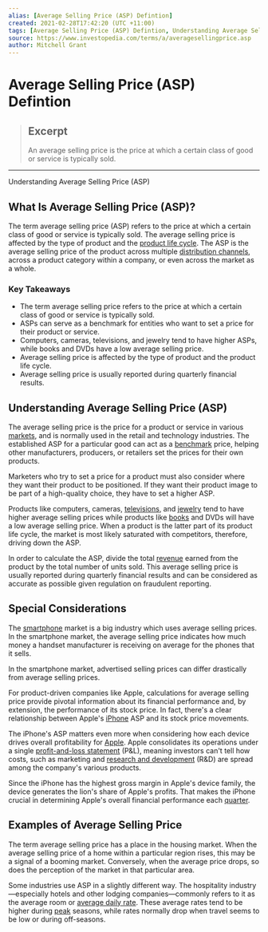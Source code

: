 ```yaml
---
alias: [Average Selling Price (ASP) Defintion]
created: 2021-02-28T17:42:20 (UTC +11:00)
tags: [Average Selling Price (ASP) Defintion, Understanding Average Selling Price (ASP)]
source: https://www.investopedia.com/terms/a/averagesellingprice.asp
author: Mitchell Grant
---
```


# Average Selling Price (ASP) Defintion

> ## Excerpt
> An average selling price is the price at which a certain class of good or service is typically sold.

---

Understanding Average Selling Price (ASP)
## What Is Average Selling Price (ASP)?

The term average selling price (ASP) refers to the price at which a certain class of good or service is typically sold. The average selling price is affected by the type of product and the [product life cycle](https://www.investopedia.com/terms/p/product-life-cycle.asp). The ASP is the average selling price of the product across multiple [distribution channels](https://www.investopedia.com/terms/d/distribution-channel.asp), across a product category within a company, or even across the market as a whole.

### Key Takeaways

-   The term average selling price refers to the price at which a certain class of good or service is typically sold.
-   ASPs can serve as a benchmark for entities who want to set a price for their product or service.
-   Computers, cameras, televisions, and jewelry tend to have higher ASPs, while books and DVDs have a low average selling price.
-   Average selling price is affected by the type of product and the product life cycle.
-   Average selling price is usually reported during quarterly financial results.

## Understanding Average Selling Price (ASP)

The average selling price is the price for a product or service in various [markets](https://www.investopedia.com/terms/m/market.asp), and is normally used in the retail and technology industries. The established ASP for a particular good can act as a [benchmark](https://www.investopedia.com/terms/b/benchmark.asp) price, helping other manufacturers, producers, or retailers set the prices for their own products.

Marketers who try to set a price for a product must also consider where they want their product to be positioned. If they want their product image to be part of a high-quality choice, they have to set a higher ASP.

Products like computers, cameras, [televisions](https://www.investopedia.com/articles/company-insights/082316/top-9-companies-owned-samsung.asp), and [jewelry](https://www.investopedia.com/articles/personal-finance/100115/how-value-jewelry-inherited-loved-one.asp) tend to have higher average selling prices while products like [books](https://www.investopedia.com/financial-edge/0812/e-books-vs.-print-books.aspx) and DVDs will have a low average selling price. When a product is the latter part of its product life cycle, the market is most likely saturated with competitors, therefore, driving down the ASP.

In order to calculate the ASP, divide the total [revenue](https://www.investopedia.com/terms/r/revenue.asp) earned from the product by the total number of units sold. This average selling price is usually reported during quarterly financial results and can be considered as accurate as possible given regulation on fraudulent reporting.

## Special Considerations

The [smartphone](https://www.investopedia.com/terms/s/smartphone.asp) market is a big industry which uses average selling prices. In the smartphone market, the average selling price indicates how much money a handset manufacturer is receiving on average for the phones that it sells.

In the smartphone market, advertised selling prices can differ drastically from average selling prices.

For product-driven companies like Apple, calculations for average selling price provide pivotal information about its financial performance and, by extension, the performance of its stock price. In fact, there's a clear relationship between Apple's [iPhone](https://www.investopedia.com/articles/investing/022316/economics-iphone-aapl.asp) ASP and its stock price movements.

The iPhone's ASP matters even more when considering how each device drives overall profitability for [Apple](https://www.investopedia.com/articles/fundamental-analysis/12/steve-jobs-apple-story.asp). Apple consolidates its operations under a single [profit-and-loss statement](https://www.investopedia.com/terms/p/plstatement.asp) (P&L), meaning investors can't tell how costs, such as marketing and [research and development](https://www.investopedia.com/terms/r/randd.asp) (R&D) are spread among the company's various products.

Since the iPhone has the highest gross margin in Apple's device family, the device generates the lion's share of Apple's profits. That makes the iPhone crucial in determining Apple's overall financial performance each [quarter](https://www.investopedia.com/terms/q/quarter.asp).

## Examples of Average Selling Price

The term average selling price has a place in the housing market. When the average selling price of a home within a particular region rises, this may be a signal of a booming market. Conversely, when the average price drops, so does the perception of the market in that particular area.

Some industries use ASP in a slightly different way. The hospitality industry—especially hotels and other lodging companies—commonly refers to it as the average room or [average daily rate](https://www.investopedia.com/terms/a/average-daily-rate.asp). These average rates tend to be higher during [peak](https://www.investopedia.com/terms/p/peak.asp) seasons, while rates normally drop when travel seems to be low or during off-seasons.
